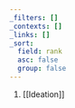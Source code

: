 ```yaml
---
_filters: []
_contexts: []
_links: []
_sort:
  field: rank
  asc: false
  group: false
---
```

1. [[Ideation]]